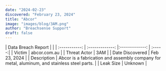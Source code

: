 ```yaml
---
date: "2024-02-23"
discovered: "February 23, 2024"
title: "Abcor"
image: "images/blog/3AM.png"
author: "Breachsense Support"
draft: false
---
```


| Data Breach Report           |              | 
| :-----------: | :-------------:     |:-------------:    | :-----:|
| Victim      | abcor.com.au      | 
| Threat Actor      | 3AM      | 
| Date Discovered      | Feb 23, 2024      | 
| Description      | Abcor is a fabrication and assembly company for metal, aluminum, and stainless steel parts.      | 
| Leak Size      | Unknown      | 

